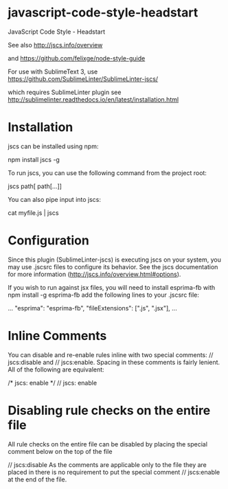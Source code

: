 # javascript-code-style-headstart
JavaScript Code Style - Headstart

See also http://jscs.info/overview

and https://github.com/felixge/node-style-guide

For use with SublimeText 3, use https://github.com/SublimeLinter/SublimeLinter-jscs/

which requires SublimeLinter plugin see http://sublimelinter.readthedocs.io/en/latest/installation.html


# Installation

jscs can be installed using npm:

npm install jscs -g

To run jscs, you can use the following command from the project root:

jscs path[ path[...]]

You can also pipe input into jscs:

cat myfile.js | jscs


# Configuration

Since this plugin (SublimeLinter-jscs) is executing jscs on your system, you may use .jscsrc files to configure its behavior. See the jscs documentation for more information (http://jscs.info/overview.html#options).

If you wish to run against jsx files, you will need to install esprima-fb with npm install -g esprima-fb add the following lines to your .jscsrc file:

...
    "esprima": "esprima-fb",
    "fileExtensions": [".js", ".jsx"],
...

# Inline Comments

You can disable and re-enable rules inline with two special comments: // jscs:disable and // jscs:enable. Spacing in these comments is fairly lenient. All of the following are equivalent:

/* jscs: enable */
// jscs: enable

# Disabling rule checks on the entire file

All rule checks on the entire file can be disabled by placing the special comment below on the top of the file

// jscs:disable
As the comments are applicable only to the file they are placed in there is no requirement to put the special comment // jscs:enable at the end of the file.